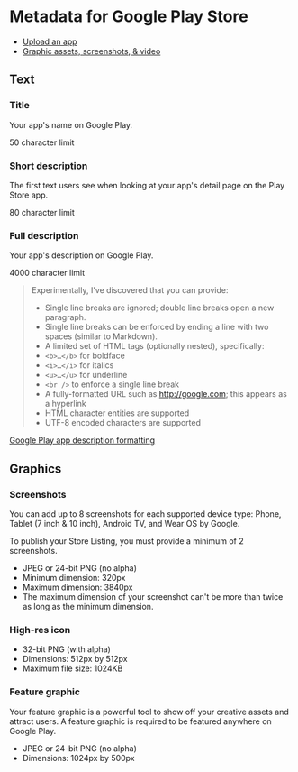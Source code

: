 # Metadata for Google Play Store

* [Upload an app](https://support.google.com/googleplay/android-developer/answer/113469#store_listing)
* [Graphic assets, screenshots, & video](https://support.google.com/googleplay/android-developer/answer/1078870)

## Text

### Title

Your app's name on Google Play.

50 character limit

### Short description

The first text users see when looking at your app's detail page on the Play Store app.

80 character limit

### Full description

Your app's description on Google Play.

4000 character limit

> Experimentally, I've discovered that you can provide:
> * Single line breaks are ignored; double line breaks open a new paragraph.
> * Single line breaks can be enforced by ending a line with two spaces (similar to Markdown).
> * A limited set of HTML tags (optionally nested), specifically:
>  * `<b>…</b>` for boldface
>  * `<i>…</i>` for italics
>  * `<u>…</u>` for underline
>  * `<br />` to enforce a single line break
> * A fully-formatted URL such as http://google.com; this appears as a hyperlink
> * HTML character entities are supported
> * UTF-8 encoded characters are supported

[Google Play app description formatting](https://stackoverflow.com/questions/11071127/google-play-app-description-formatting)

## Graphics

### Screenshots

You can add up to 8 screenshots for each supported device type: Phone, Tablet
(7 inch & 10 inch), Android TV, and Wear OS by Google.

To publish your Store Listing, you must provide a minimum of 2 screenshots.

 * JPEG or 24-bit PNG (no alpha)
 * Minimum dimension: 320px
 * Maximum dimension: 3840px
 * The maximum dimension of your screenshot can't be more than twice as long as the minimum dimension.

###  High-res icon

 * 32-bit PNG (with alpha)
 * Dimensions: 512px by 512px
 * Maximum file size: 1024KB

### Feature graphic

Your feature graphic is a powerful tool to show off your creative assets and attract users.
A feature graphic is required to be featured anywhere on Google Play.

 * JPEG or 24-bit PNG (no alpha)
 * Dimensions: 1024px by 500px
